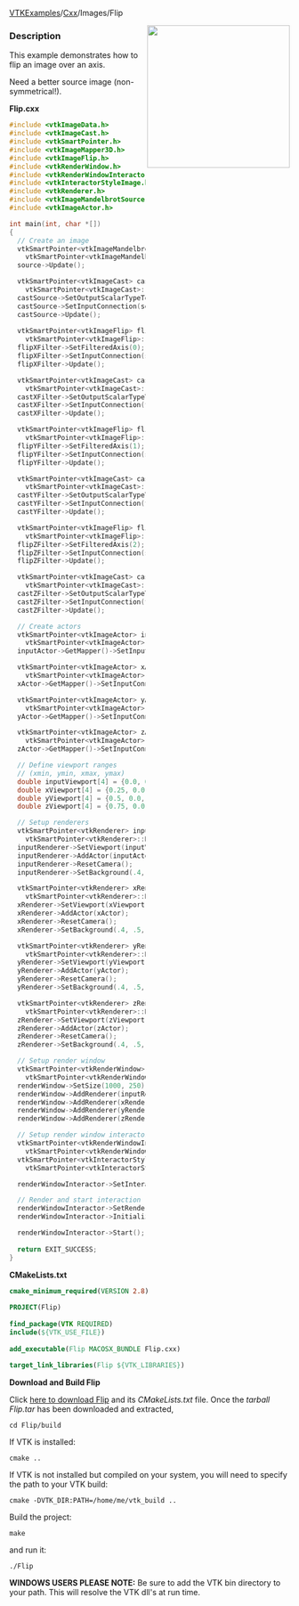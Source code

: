 [VTKExamples](Home)/[Cxx](Cxx)/Images/Flip

<img align="right" src="https://github.com/lorensen/VTKExamples/raw/master/Testing/Baseline/Images/TestFlip.png" width="256" />

### Description
This example demonstrates how to flip an image over an axis.

Need a better source image (non-symmetrical!).

**Flip.cxx**
```c++
#include <vtkImageData.h>
#include <vtkImageCast.h>
#include <vtkSmartPointer.h>
#include <vtkImageMapper3D.h>
#include <vtkImageFlip.h>
#include <vtkRenderWindow.h>
#include <vtkRenderWindowInteractor.h>
#include <vtkInteractorStyleImage.h>
#include <vtkRenderer.h>
#include <vtkImageMandelbrotSource.h>
#include <vtkImageActor.h>

int main(int, char *[])
{
  // Create an image
  vtkSmartPointer<vtkImageMandelbrotSource> source =
    vtkSmartPointer<vtkImageMandelbrotSource>::New();
  source->Update();

  vtkSmartPointer<vtkImageCast> castSource =
    vtkSmartPointer<vtkImageCast>::New();
  castSource->SetOutputScalarTypeToUnsignedChar();
  castSource->SetInputConnection(source->GetOutputPort());
  castSource->Update();
  
  vtkSmartPointer<vtkImageFlip> flipXFilter =
    vtkSmartPointer<vtkImageFlip>::New();
  flipXFilter->SetFilteredAxis(0); // flip x axis
  flipXFilter->SetInputConnection(source->GetOutputPort());
  flipXFilter->Update();

  vtkSmartPointer<vtkImageCast> castXFilter =
    vtkSmartPointer<vtkImageCast>::New();
  castXFilter->SetOutputScalarTypeToUnsignedChar();
  castXFilter->SetInputConnection(flipXFilter->GetOutputPort());
  castXFilter->Update();

  vtkSmartPointer<vtkImageFlip> flipYFilter =
    vtkSmartPointer<vtkImageFlip>::New();
  flipYFilter->SetFilteredAxis(1); // flip y axis
  flipYFilter->SetInputConnection(source->GetOutputPort());
  flipYFilter->Update();

  vtkSmartPointer<vtkImageCast> castYFilter =
    vtkSmartPointer<vtkImageCast>::New();
  castYFilter->SetOutputScalarTypeToUnsignedChar();
  castYFilter->SetInputConnection(flipYFilter->GetOutputPort());
  castYFilter->Update();

  vtkSmartPointer<vtkImageFlip> flipZFilter =
    vtkSmartPointer<vtkImageFlip>::New();
  flipZFilter->SetFilteredAxis(2); // flip z axis
  flipZFilter->SetInputConnection(source->GetOutputPort());
  flipZFilter->Update();

  vtkSmartPointer<vtkImageCast> castZFilter =
    vtkSmartPointer<vtkImageCast>::New();
  castZFilter->SetOutputScalarTypeToUnsignedChar();
  castZFilter->SetInputConnection(flipZFilter->GetOutputPort());
  castZFilter->Update();

  // Create actors
  vtkSmartPointer<vtkImageActor> inputActor =
    vtkSmartPointer<vtkImageActor>::New();
  inputActor->GetMapper()->SetInputConnection(castSource->GetOutputPort());

  vtkSmartPointer<vtkImageActor> xActor =
    vtkSmartPointer<vtkImageActor>::New();
  xActor->GetMapper()->SetInputConnection(castXFilter->GetOutputPort());

  vtkSmartPointer<vtkImageActor> yActor =
    vtkSmartPointer<vtkImageActor>::New();
  yActor->GetMapper()->SetInputConnection(castYFilter->GetOutputPort());

  vtkSmartPointer<vtkImageActor> zActor =
    vtkSmartPointer<vtkImageActor>::New();
  zActor->GetMapper()->SetInputConnection(castZFilter->GetOutputPort());

  // Define viewport ranges
  // (xmin, ymin, xmax, ymax)
  double inputViewport[4] = {0.0, 0.0, 0.25, 1.0};
  double xViewport[4] = {0.25, 0.0, 0.5, 1.0};
  double yViewport[4] = {0.5, 0.0, 0.75, 1.0};
  double zViewport[4] = {0.75, 0.0, 1.0, 1.0};

  // Setup renderers
  vtkSmartPointer<vtkRenderer> inputRenderer =
    vtkSmartPointer<vtkRenderer>::New();
  inputRenderer->SetViewport(inputViewport);
  inputRenderer->AddActor(inputActor);
  inputRenderer->ResetCamera();
  inputRenderer->SetBackground(.4, .5, .9);

  vtkSmartPointer<vtkRenderer> xRenderer =
    vtkSmartPointer<vtkRenderer>::New();
  xRenderer->SetViewport(xViewport);
  xRenderer->AddActor(xActor);
  xRenderer->ResetCamera();
  xRenderer->SetBackground(.4, .5, .6);

  vtkSmartPointer<vtkRenderer> yRenderer =
    vtkSmartPointer<vtkRenderer>::New();
  yRenderer->SetViewport(yViewport);
  yRenderer->AddActor(yActor);
  yRenderer->ResetCamera();
  yRenderer->SetBackground(.4, .5, .7);

  vtkSmartPointer<vtkRenderer> zRenderer =
    vtkSmartPointer<vtkRenderer>::New();
  zRenderer->SetViewport(zViewport);
  zRenderer->AddActor(zActor);
  zRenderer->ResetCamera();
  zRenderer->SetBackground(.4, .5, .8);

  // Setup render window
  vtkSmartPointer<vtkRenderWindow> renderWindow =
    vtkSmartPointer<vtkRenderWindow>::New();
  renderWindow->SetSize(1000, 250);
  renderWindow->AddRenderer(inputRenderer);
  renderWindow->AddRenderer(xRenderer);
  renderWindow->AddRenderer(yRenderer);
  renderWindow->AddRenderer(zRenderer);

  // Setup render window interactor
  vtkSmartPointer<vtkRenderWindowInteractor> renderWindowInteractor =
    vtkSmartPointer<vtkRenderWindowInteractor>::New();
  vtkSmartPointer<vtkInteractorStyleImage> style =
    vtkSmartPointer<vtkInteractorStyleImage>::New();

  renderWindowInteractor->SetInteractorStyle(style);

  // Render and start interaction
  renderWindowInteractor->SetRenderWindow(renderWindow);
  renderWindowInteractor->Initialize();

  renderWindowInteractor->Start();
  
  return EXIT_SUCCESS;
}
```
**CMakeLists.txt**
```cmake
cmake_minimum_required(VERSION 2.8)
 
PROJECT(Flip)
 
find_package(VTK REQUIRED)
include(${VTK_USE_FILE})
 
add_executable(Flip MACOSX_BUNDLE Flip.cxx)
 
target_link_libraries(Flip ${VTK_LIBRARIES})
```

**Download and Build Flip**

Click [here to download Flip](https://github.com/lorensen/VTKWikiExamplesTarballs/raw/master/Flip.tar) and its *CMakeLists.txt* file.
Once the *tarball Flip.tar* has been downloaded and extracted,
```
cd Flip/build 
```
If VTK is installed:
```
cmake ..
```
If VTK is not installed but compiled on your system, you will need to specify the path to your VTK build:
```
cmake -DVTK_DIR:PATH=/home/me/vtk_build ..
```
Build the project:
```
make
```
and run it:
```
./Flip
```
**WINDOWS USERS PLEASE NOTE:** Be sure to add the VTK bin directory to your path. This will resolve the VTK dll's at run time.

